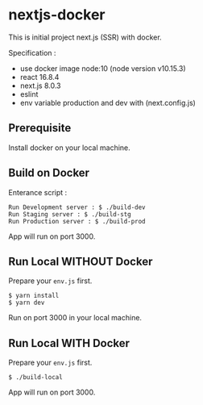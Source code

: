 # nextjs-docker

This is initial project next.js (SSR) with docker.

Specification :
* use docker image node:10 (node version v10.15.3)
* react 16.8.4
* next.js 8.0.3
* eslint
* env variable production and dev with (next.config.js)

## Prerequisite

Install docker on your local machine.

## Build on Docker 

Enterance script :
```
Run Development server : $ ./build-dev
Run Staging server : $ ./build-stg
Run Production server : $ ./build-prod
```
App will run on port 3000.

## Run Local WITHOUT Docker

Prepare your `env.js` first. 

```
$ yarn install
$ yarn dev
```
Run on port 3000 in your local machine. 

## Run Local WITH Docker

Prepare your `env.js` first. 

```
$ ./build-local
```
App will run on port 3000.